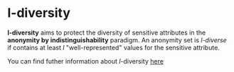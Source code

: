 # l-diversity

**l-diversity** aims to protect the diversity of sensitive attributes in the **anonymity by indistinguishability** paradigm. An anonymity set is *l-diverse* if contains at least *l* "well-represented" values for the sensitive attribute.

You can find futher information about *l*-diversity [here](../../Privacy_and_Data_Governance/L2.l_diversity.md)
